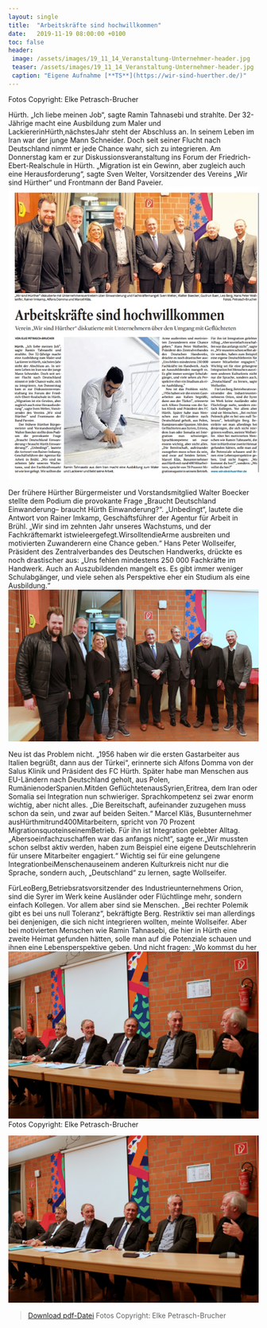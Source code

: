 ```yaml
---
layout: single
title:  "Arbeitskräfte sind hochwillkommen"
date:   2019-11-19 08:00:00 +0100
toc: false
header:
 image: /assets/images/19_11_14_Veranstaltung-Unternehmer-header.jpg
 teaser: /assets/images/19_11_14_Veranstaltung-Unternehmer-header.jpg
 caption: "Eigene Aufnahme [**TS**](https://wir-sind-huerther.de/)"
---
```

Fotos Copyright: Elke Petrasch-Brucher

Hürth. „Ich liebe meinen Job“,
sagte Ramin Tahnasebi und
strahlte. Der 32-Jährige macht
eine Ausbildung zum Maler und
LackiererinHürth,nächstesJahr
steht der Abschluss an. In seinem Leben im Iran war der junge
Mann Schneider. Doch seit seiner Flucht nach Deutschland
nimmt er jede Chance wahr, sich
zu integrieren. Am Donnerstag
kam er zur Diskussionsveranstaltung ins Forum der Friedrich-Ebert-Realschule in Hürth.
„Migration ist ein Gewinn, aber
zugleich auch eine Herausforderung“, sagte Sven Welter, Vorsitzender des Vereins „Wir sind
Hürther“ und Frontmann der
Band Paveier.
![Arbeitsmarkt1](/assets/images/19-11-14-artikel.jpg)

Der frühere Hürther Bürgermeister und Vorstandsmitglied
Walter Boecker stellte dem Podium die provokante Frage
„Braucht Deutschland Einwanderung– braucht Hürth Einwanderung?“. „Unbedingt“, lautete
die Antwort von Rainer Imkamp,
Geschäftsführer der Agentur für
Arbeit in Brühl. „Wir sind im
zehnten Jahr unseres Wachstums, und der Fachkräftemarkt
istwieleergefegt.WirsolltendieArme ausbreiten und motivierten Zuwanderern eine Chance
geben.“ Hans Peter Wollseifer,
Präsident des Zentralverbandes
des Deutschen Handwerks,
drückte es noch drastischer aus:
„Uns fehlen mindestens 250 000
Fachkräfte im Handwerk. Auch
an Auszubildenden mangelt es.
Es gibt immer weniger Schulabgänger, und viele sehen als Perspektive eher ein Studium als eine Ausbildung.“
![Arbeitsmarkt3](/assets/images/19_11_14_Veranstaltung-Unternehmer-1.JPG)

Neu ist das Problem nicht.
„1956 haben wir die ersten Gastarbeiter aus Italien begrüßt,
dann aus der Türkei“, erinnerte
sich Alfons Domma von der Salus Klinik und Präsident des FC
Hürth. Später habe man Menschen aus EU-Ländern nach
Deutschland geholt, aus Polen,
RumänienoderSpanien.Mitden
GeflüchtetenausSyrien,Eritrea,
dem Iran oder Somalia sei Integration nun schwieriger.
Sprachkompetenz sei zwar
enorm wichtig, aber nicht alles.
„Die Bereitschaft, aufeinander
zuzugehen muss schon da sein,
und zwar auf beiden Seiten.“
Marcel Kläs, Busunternehmer
ausHürthmitrund400Mitarbeitern, spricht von 70 Prozent MigrationsquoteinseinemBetrieb.
Für ihn ist Integration gelebter
Alltag.„Abersoeinfachzuschaffen war das anfangs nicht“, sagte
er.„Wir mussten schon selbst aktiv werden, haben zum Beispiel
eine eigene Deutschlehrerin für
unsere Mitarbeiter engagiert.“
Wichtig sei für eine gelungene
IntegrationbeiMenschenauseinem anderen Kulturkreis nicht
nur die Sprache, sondern auch,
„Deutschland“ zu lernen, sagte
Wollseifer.

FürLeoBerg,Betriebsratsvorsitzender des Industrieunternehmens Orion, sind die Syrer
im Werk keine Ausländer oder
Flüchtlinge mehr, sondern einfach Kollegen. Vor allem aber
sind sie Menschen. „Bei rechter
Polemik gibt es bei uns null Toleranz“, bekräftigte Berg. Restriktiv sei man allerdings bei
denjenigen, die sich nicht integrieren wollten, meinte Wollseifer. Aber bei motivierten Menschen wie Ramin Tahnasebi, die
hier in Hürth eine zweite Heimat
gefunden hätten, solle man auf
die Potenziale schauen und ihnen eine Lebensperspektive geben. Und nicht fragen: „Wo
kommst du her
![Arbeitsmarkt4](/assets/images/19_11_14_Veranstaltung-Unternehmer-2.JPG)
Fotos Copyright: Elke Petrasch-Brucher

![Arbeitsmarkt4](/assets/images/19_11_14_Veranstaltung-Unternehmer-2.JPG)
> [Download pdf-Datei](/assets/images/19_11_14_KStA_Veranstaltung-Unternehmer.pdf)
Fotos Copyright: Elke Petrasch-Brucher

